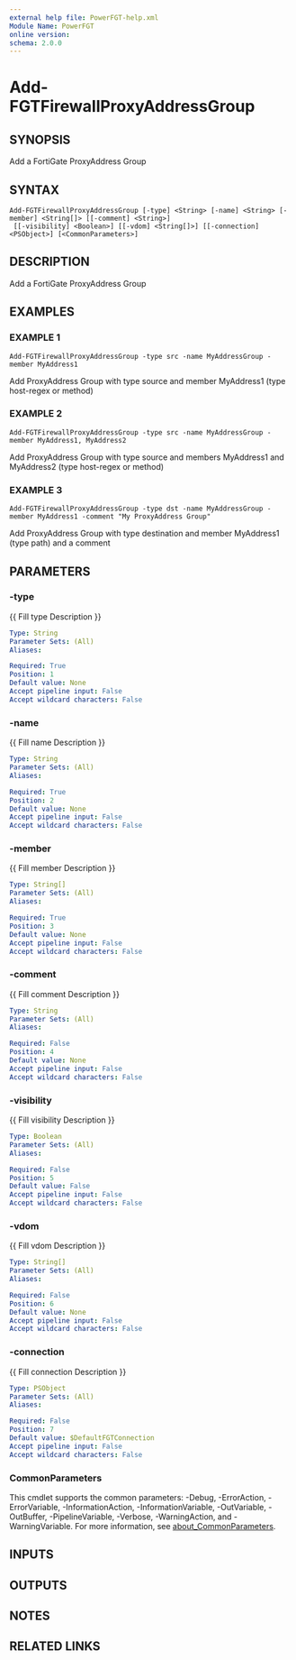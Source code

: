 ```yaml
---
external help file: PowerFGT-help.xml
Module Name: PowerFGT
online version:
schema: 2.0.0
---
```


# Add-FGTFirewallProxyAddressGroup

## SYNOPSIS
Add a FortiGate ProxyAddress Group

## SYNTAX

```
Add-FGTFirewallProxyAddressGroup [-type] <String> [-name] <String> [-member] <String[]> [[-comment] <String>]
 [[-visibility] <Boolean>] [[-vdom] <String[]>] [[-connection] <PSObject>] [<CommonParameters>]
```

## DESCRIPTION
Add a FortiGate ProxyAddress Group

## EXAMPLES

### EXAMPLE 1
```
Add-FGTFirewallProxyAddressGroup -type src -name MyAddressGroup -member MyAddress1
```

Add ProxyAddress Group with type source and member MyAddress1 (type host-regex or method)

### EXAMPLE 2
```
Add-FGTFirewallProxyAddressGroup -type src -name MyAddressGroup -member MyAddress1, MyAddress2
```

Add ProxyAddress Group with type source and members MyAddress1 and MyAddress2 (type host-regex or method)

### EXAMPLE 3
```
Add-FGTFirewallProxyAddressGroup -type dst -name MyAddressGroup -member MyAddress1 -comment "My ProxyAddress Group"
```

Add ProxyAddress Group with type destination and member MyAddress1 (type path) and a comment

## PARAMETERS

### -type
{{ Fill type Description }}

```yaml
Type: String
Parameter Sets: (All)
Aliases:

Required: True
Position: 1
Default value: None
Accept pipeline input: False
Accept wildcard characters: False
```

### -name
{{ Fill name Description }}

```yaml
Type: String
Parameter Sets: (All)
Aliases:

Required: True
Position: 2
Default value: None
Accept pipeline input: False
Accept wildcard characters: False
```

### -member
{{ Fill member Description }}

```yaml
Type: String[]
Parameter Sets: (All)
Aliases:

Required: True
Position: 3
Default value: None
Accept pipeline input: False
Accept wildcard characters: False
```

### -comment
{{ Fill comment Description }}

```yaml
Type: String
Parameter Sets: (All)
Aliases:

Required: False
Position: 4
Default value: None
Accept pipeline input: False
Accept wildcard characters: False
```

### -visibility
{{ Fill visibility Description }}

```yaml
Type: Boolean
Parameter Sets: (All)
Aliases:

Required: False
Position: 5
Default value: False
Accept pipeline input: False
Accept wildcard characters: False
```

### -vdom
{{ Fill vdom Description }}

```yaml
Type: String[]
Parameter Sets: (All)
Aliases:

Required: False
Position: 6
Default value: None
Accept pipeline input: False
Accept wildcard characters: False
```

### -connection
{{ Fill connection Description }}

```yaml
Type: PSObject
Parameter Sets: (All)
Aliases:

Required: False
Position: 7
Default value: $DefaultFGTConnection
Accept pipeline input: False
Accept wildcard characters: False
```

### CommonParameters
This cmdlet supports the common parameters: -Debug, -ErrorAction, -ErrorVariable, -InformationAction, -InformationVariable, -OutVariable, -OutBuffer, -PipelineVariable, -Verbose, -WarningAction, and -WarningVariable. For more information, see [about_CommonParameters](http://go.microsoft.com/fwlink/?LinkID=113216).

## INPUTS

## OUTPUTS

## NOTES

## RELATED LINKS
